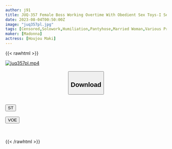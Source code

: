 ```yaml
---
author: j91
title: JUQ-357 Female Boss Working Overtime With Obedient Sex Toys-I Seized The Weaknesses Of My Boss, Maki-san, Who I Secretly Admired, And Made Her My Sex Processing Girlfriend-Maki Hojo
date: 2023-08-04T00:50:00Z
image: "juq357pl.jpg"
tags: [Censored,Solowork,Humiliation,Pantyhose,Married Woman,Various Professions,Slender,Mature Woman,Digital Mosaic	 ]
maker: [Madonna]
actress: [Houjou Maki]
---
```



{{< rawhtml >}}

<div class="video" data-videoid="MyQg3b0oo1Um297">
    <a href="javascript:;">
        <img src="https://my.j91.asia/posts/juq357pl/juq357pl.jpg" width="WIDTH" height="HEIGHT" alt="juq357pl.mp4" loading="lazy">
    </a>
</div>

<script type="text/javascript" src="https://j91.asia/asset/on-demand-st.js"></script>

<br>
  <link rel="stylesheet" href="https://j91.asia/asset/bs5.css">
  
  <center>
  <button class="btn btn-primary" type="button" data-bs-toggle="collapse" data-bs-target=".multi-collapse" aria-expanded="false" aria-controls="multiCollapseExample1 multiCollapseExample2"><h2>Download</h2></button></center>
</p>
<div class="row">
  <div class="col">
    <div class="collapse multi-collapse" id="multiCollapseExample1">
      <div class="card card-body">
	      	      <br>
<div class="buttons">  
<a href="https://streamtape.to/v/MyQg3b0oo1Um297"><button class="btn-hover color-3"><i class="fa fa-download"></i> ST</button></a></div>
    </div>
  </div>
</div>
  <div class="col">
    <div class="collapse multi-collapse" id="multiCollapseExample2">
      <div class="card card-body">
	      <br>
<div class="buttons">
    <a href="https://voe.sx/kur3np0vaokp"><button class="btn-hover color-9"><i class="fa fa-download"></i> VOE</button></a></div>
<br><br>
      </div>
    </div>
  </div>
</div>

{{< /rawhtml >}}